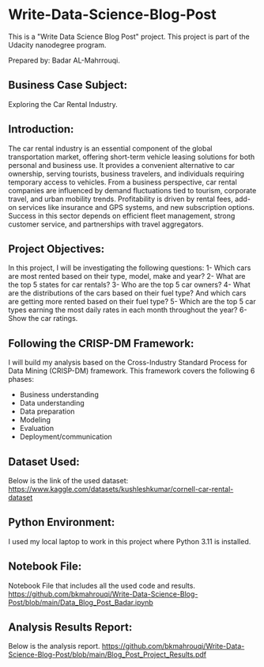 # Write-Data-Science-Blog-Post

This is a "Write Data Science Blog Post" project.
This project is part of the Udacity nanodegree program.

Prepared by: Badar AL-Mahrrouqi.


## Business Case Subject:
Exploring the Car Rental Industry.

## Introduction:
The car rental industry is an essential component of the global transportation market, offering short-term vehicle leasing solutions for both personal and business use. It provides a convenient alternative to car ownership, serving tourists, business travelers, and individuals requiring temporary access to vehicles.
From a business perspective, car rental companies are influenced by demand fluctuations tied to tourism, corporate travel, and urban mobility trends. Profitability is driven by rental fees, add-on services like insurance and GPS systems, and new subscription options. Success in this sector depends on efficient fleet management, strong customer service, and partnerships with travel aggregators.

## Project Objectives:
In this project, I will be investigating the following questions:
1-	Which cars are most rented based on their type, model, make and year?
2-	What are the top 5 states for car rentals?
3-	Who are the top 5 car owners?
4-	What are the distributions of the cars based on their fuel type? And which cars are getting more rented based on their fuel type?
5-	Which are the top 5 car types earning the most daily rates in each month throughout the year?
6-	Show the car ratings.

## Following the CRISP-DM Framework:
I will build my analysis based on the  Cross-Industry Standard Process for Data Mining (CRISP-DM) framework. This framework covers the following 6 phases:
-	Business understanding
-	Data understanding
-	Data preparation
-	Modeling
-	Evaluation
-	Deployment/communication

## Dataset Used:
Below is the link of the used dataset:
https://www.kaggle.com/datasets/kushleshkumar/cornell-car-rental-dataset

## Python Environment:
I used my local laptop to work in this project where Python 3.11 is installed.

## Notebook File:
Notebook File that includes all the used code and results.
https://github.com/bkmahrouqi/Write-Data-Science-Blog-Post/blob/main/Data_Blog_Post_Badar.ipynb

## Analysis Results Report:
Below is the analysis report.
https://github.com/bkmahrouqi/Write-Data-Science-Blog-Post/blob/main/Blog_Post_Project_Results.pdf


